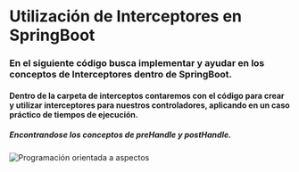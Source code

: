# Utilización de Interceptores en SpringBoot

### En el siguiente código busca implementar y ayudar en los conceptos de Interceptores dentro de SpringBoot.

#### Dentro de la carpeta de interceptos contaremos con el código para crear y utilizar interceptores para nuestros controladores, aplicando en un caso práctico de tiempos de ejecución.

##### Encontrandose los conceptos de preHandle y postHandle.



<p align="centerr">
<img src="https://i.ytimg.com/vi/ZxadlU1F_DY/maxresdefault.jpg" alt="Programación orientada a aspectos">
</p>
